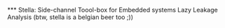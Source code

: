 *** Stella: Side-channel Toool-box for Embedded systems Lazy Leakage Analysis 
(btw, stella is a belgian beer too ;))